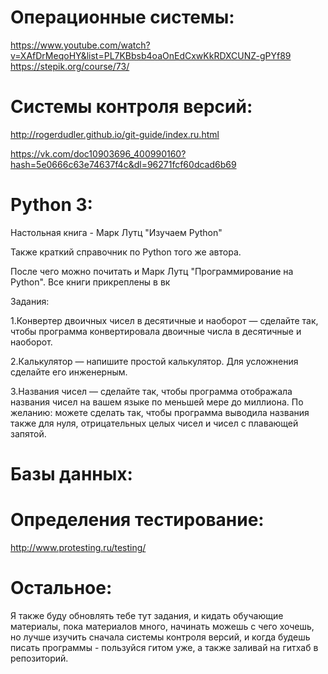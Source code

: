 # Операционные системы:
https://www.youtube.com/watch?v=XAfDrMeqoHY&list=PL7KBbsb4oaOnEdCxwKkRDXCUNZ-gPYf89
https://stepik.org/course/73/
# Системы контроля версий:
http://rogerdudler.github.io/git-guide/index.ru.html

https://vk.com/doc10903696_400990160?hash=5e0666c63e74637f4c&dl=96271fcf60dcad6b69
# Python 3:
Настольная книга - Марк Лутц "Изучаем Python"

Также краткий справочник по Python того же автора. 

После чего можно почитать и Марк Лутц "Программирование на Python".
Все книги прикреплены в вк

Задания:

1.Конвертер двоичных чисел в десятичные и наоборот — сделайте так, чтобы программа конвертировала двоичные числа в десятичные и наоборот.

2.Калькулятор — напишите простой калькулятор. Для усложнения сделайте его инженерным.

3.Названия чисел — сделайте так, чтобы программа отображала названия чисел на вашем языке по меньшей мере до миллиона. По желанию: можете сделать так, чтобы программа выводила названия также для нуля, отрицательных целых чисел и чисел с плавающей запятой.
# Базы данных:
# Определения тестирование:
http://www.protesting.ru/testing/
# Остальное:
Я также буду обновлять тебе тут задания, и кидать обучающие материалы, пока материалов много, начинать можешь с чего хочешь, но лучше изучить сначала системы контроля версий, и когда будешь писать программы - пользуйся гитом уже, а также заливай на гитхаб в репозиторий.

